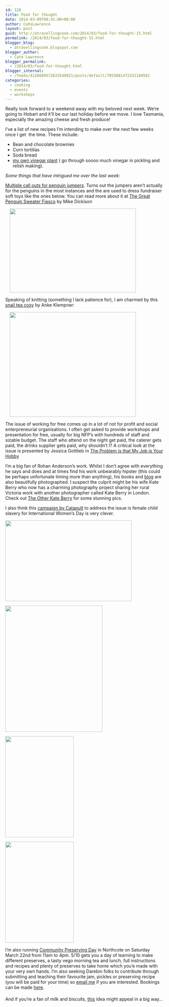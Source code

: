 ```yaml
---
id: 126
title: Food for thought
date: 2014-03-09T00:41:00+00:00
author: CateLawrence
layout: post
guid: http://atravellingcook.com/2014/03/food-for-thought-15.html
permalink: /2014/03/food-for-thought-15.html
blogger_blog:
  - atravellingcook.blogspot.com
blogger_author:
  - Cate Lawrence
blogger_permalink:
  - /2014/03/food-for-thought.html
blogger_internal:
  - /feeds/4126609572633548921/posts/default/7055881472332104592
categories:
  - cooking
  - events
  - workshops
---
```

Really look forward to a weekend away with my beloved next week. We&#8217;re going to Hobart and it&#8217;ll be our last holiday before we move. I love Tasmania, especially the amazing cheese and fresh produce!



I&#8217;ve a list of new recipes I&#8217;m intending to make over the next few weeks once I get  the time. These include:

  * Bean and chocolate brownies
  * Corn tortillas
  * Soda bread
  * [my own vinegar plant](http://down---to---earth.blogspot.com.au/%20raw%20unpasteurised%20vinegar) ( go through soooo much vinegar in pickling and relish making).


  <i>Some things that have intrigued me over the last week:</i>






  <a href="http://metro.co.uk/2014/03/07/wanted-volunteers-to-knit-little-woolly-jumpers-for-poorly-penguins-4445647/">Multiple call outs for penguin jumpers</a>. Turns out the jumpers aren&#8217;t actually for the penguins in the most instances and the are used to dress fundraiser soft toys like the ones below. You can read more about it at <a href="http://www.giantflightlessbirds.com/2011/10/the-great-penguin-sweater-fiasco/">The Great Penguin Sweater Fiasco</a> by Mike Dickison


<a style="margin-left: 1em; margin-right: 1em; text-align: center;" href="http://1.bp.blogspot.com/-O9oTT_DSr7Y/Uxq1YD1nouI/AAAAAAAAIVA/OD3P5r7kELc/s1600/penguin-foundation-phillip-island.jpg"><img src="http://1.bp.blogspot.com/-O9oTT_DSr7Y/Uxq1YD1nouI/AAAAAAAAIVA/OD3P5r7kELc/s1600/penguin-foundation-phillip-island.jpg" alt="" width="400" height="266" border="0" /></a>

Speaking of knitting (something I lack patience for), I am charmed by this [snail tea cosy](http://www.ravelry.com/patterns/library/snail-tea-cosy) by Anke Klempner:

<a style="margin-left: 1em; margin-right: 1em; text-align: center;" href="http://1.bp.blogspot.com/-pzLjsnyXTTg/Uxq1Zi9wmWI/AAAAAAAAIVI/J4b2eVuIkLA/s1600/red_snail_whole_medium2.jpg"><img src="http://1.bp.blogspot.com/-pzLjsnyXTTg/Uxq1Zi9wmWI/AAAAAAAAIVI/J4b2eVuIkLA/s1600/red_snail_whole_medium2.jpg" alt="" width="400" height="332" border="0" /></a>

The issue of working for free comes up in a lot of not for profit and social enterpreneurial organisations. I often get asked to provide workshops and presentation for free, usually for big NFP&#8217;s with hundreds of staff and sizable budget. The staff who attend on the night get paid, the caterer gets paid, the drinks supplier gets paid, why shouldn&#8217;t I? A critical look at the issue is presented by Jessica Gottlieb in [The Problem is that My Job is Your Hobby](http://jessicagottlieb.com/2014/03/the-problem-is-that-my-job-is-your-hobby/)

I&#8217;m a big fan of Rohan Anderson&#8217;s work. Whilst I don&#8217;t agree with everything he says and does and at times find his work unbearably hipster (this could be perhaps unfortunate timing more than anything), his books and [blog](http://wholelarderlove.com/) are also beautifully photographed. I suspect the culprit might be his wife Kate Berry who now has a charming photography project sharing her rural Victoria work with another photographer called Kate Berry in London. Check out [The Other Kate Berry](http://www.theotherkateberry.com/) for some stunning pics.

I also think this [campaign by Catapult](http://www.catapult.org/coverstories/) to address the issue is female child slavery for International Women&#8217;s Day is very clever.


  <a  href="http://3.bp.blogspot.com/-cBE-cpfsRHM/Uxq1WBAqlEI/AAAAAAAAIU0/kLdtT8FFheU/s1600/3027281-inline-i-1-child-bride.jpg"><img src="http://3.bp.blogspot.com/-cBE-cpfsRHM/Uxq1WBAqlEI/AAAAAAAAIU0/kLdtT8FFheU/s1600/3027281-inline-i-1-child-bride.jpg" alt="" width="400" height="256" border="0" /></a>



  <a  href="http://2.bp.blogspot.com/-O0an6RswL9c/Uxq1VrGE7xI/AAAAAAAAIUw/acrQXqVweKE/s1600/3027281-slide-s-3-child-bride.jpg"><img src="http://2.bp.blogspot.com/-O0an6RswL9c/Uxq1VrGE7xI/AAAAAAAAIUw/acrQXqVweKE/s1600/3027281-slide-s-3-child-bride.jpg" alt="" width="308" height="400" border="0" /></a>









  <a  href="http://1.bp.blogspot.com/-KQ-nz0SB4rE/UxuqOTIT7gI/AAAAAAAAIVg/LK0uQAwQ8aQ/s1600/6205406667_540c0692b8_o.jpg"><img src="http://1.bp.blogspot.com/-KQ-nz0SB4rE/UxuqOTIT7gI/AAAAAAAAIVg/LK0uQAwQ8aQ/s1600/6205406667_540c0692b8_o.jpg" alt="" width="217" height="320" border="0" /></a>









  <a  href="http://2.bp.blogspot.com/-f__79oiKngM/UxuqPacY54I/AAAAAAAAIVo/93SEYdzmjpQ/s1600/6205925936_823571a33f_o.jpg"><img src="http://2.bp.blogspot.com/-f__79oiKngM/UxuqPacY54I/AAAAAAAAIVo/93SEYdzmjpQ/s1600/6205925936_823571a33f_o.jpg" alt="" width="217" height="320" border="0" /></a>






  I&#8217;m also running <a href="http://greenrenters.org/civicrm/event/info?reset=1&id=447">Community Preserving Day</a> in Northcote on Saturday March 22nd from 11am to 4pm. $5/$10 gets you a day of learning to make different preserves, a tasty vego morning tea and lunch, full instructions and recipes and plenty of preserves to take home which you&#8217;e made with your very own hands. I&#8217;m also seeking Darebin folks to contribute through submitting and teaching their favourite jam, pickles or preserving recipe (you will be paid for your time) so <a href="mailto:cate@greenrenters.org">email me</a> if you are interested. Bookings can be made <a href="http://greenrenters.org/civicrm/event/info?reset=1&id=447">here</a>.



<figure style="background-color: white; box-sizing: border-box; color: #222222; font-family: MuseoSans, Helvetica, Arial, sans-serif; font-size: 14px; line-height: 14px; margin: 0px 0px 20px; position: relative;"></figure> 




<div style="clear: both;">
  And if you&#8217;re a fan of milk and biscuits, <a href="http://www.fastcocreate.com/3027401/cronut-inventor-says-his-mind-melting-sxsw-milk-and-cookie-shots-are-coming-to-ny">this</a> idea might appeal in a big way&#8230;
